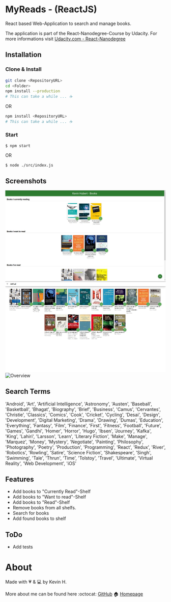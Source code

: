 # MyReads - (ReactJS)

React based Web-Application to search and manage books. 

The application is part of the React-Nanodegree-Course by Udacity.
For more informations visit [Udacity.com - React-Nanodegree](https://de.udacity.com/course/react-nanodegree--nd019)


## Installation

### Clone & Install
``` bash
git clone <RepositoryURL>
cd <Folder>
npm install --production
# This can take a while ... ☕️
```

OR

``` bash
npm install <RepositoryURL>
# This can take a while ... ☕️
```


### Start
```
$ npm start
```
OR
```
$ node ./src/index.js
```

## Screenshots

![Overview](/screenshots/img1.jpg?raw=true)
![Overview](/screenshots/img2.jpg?raw=true)
![Overview](/screenshots/img3.jpg?raw=true)


## Search Terms
'Android', 'Art', 'Artificial Intelligence', 'Astronomy', 'Austen', 'Baseball', 'Basketball', 'Bhagat', 'Biography', 'Brief', 'Business', 'Camus', 'Cervantes', 'Christie', 'Classics', 'Comics', 'Cook', 'Cricket', 'Cycling', 'Desai', 'Design', 'Development', 'Digital Marketing', 'Drama', 'Drawing', 'Dumas', 'Education', 'Everything', 'Fantasy', 'Film', 'Finance', 'First', 'Fitness', 'Football', 'Future', 'Games', 'Gandhi', 'Homer', 'Horror', 'Hugo', 'Ibsen', 'Journey', 'Kafka', 'King', 'Lahiri', 'Larsson', 'Learn', 'Literary Fiction', 'Make', 'Manage', 'Marquez', 'Money', 'Mystery', 'Negotiate', 'Painting', 'Philosophy', 'Photography', 'Poetry', 'Production', 'Programming', 'React', 'Redux', 'River', 'Robotics', 'Rowling', 'Satire', 'Science Fiction', 'Shakespeare', 'Singh', 'Swimming', 'Tale', 'Thrun', 'Time', 'Tolstoy', 'Travel', 'Ultimate', 'Virtual Reality', 'Web Development', 'iOS'


## Features
- Add books to "Currently Read"-Shelf
- Add books to "Want to read"-Shelf
- Add books to "Read"-Shelf
- Remove books from all shelfs.
- Search for books
- Add found books to shelf


## ToDo
- Add tests


# About

Made with 💗 & 💻 by Kevin H.

More about me can be found here
:octocat: [GitHub](https://github.com/KevinHubert-Dev) 
🏠 [Homepage](http://Kevin-Hubert.de/)
